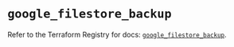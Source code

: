 # `google_filestore_backup`

Refer to the Terraform Registry for docs: [`google_filestore_backup`](https://registry.terraform.io/providers/hashicorp/google-beta/6.27.0/docs/resources/google_filestore_backup).
